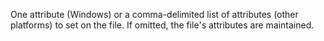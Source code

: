 One attribute (Windows) or a comma-delimited list of attributes (other platforms) to set on the file.
If omitted, the file's attributes are maintained.
